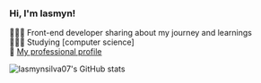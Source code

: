 ### Hi, I'm Iasmyn!

👩🏻‍💻 Front-end developer sharing about my journey and learnings <br/>
👩🏻‍🎓 Studying [computer science] <br/>
🌷 [My professional profile](https://www.linkedin.com/in/iasmyn-silva-73398821b/) <br/>

![Iasmynsilva07's GitHub stats](https://github-readme-stats.vercel.app/api?username=Iasmynsilva07&show_icons=true&hide=contribs,prs&cache_seconds=86400&theme=moltack)
